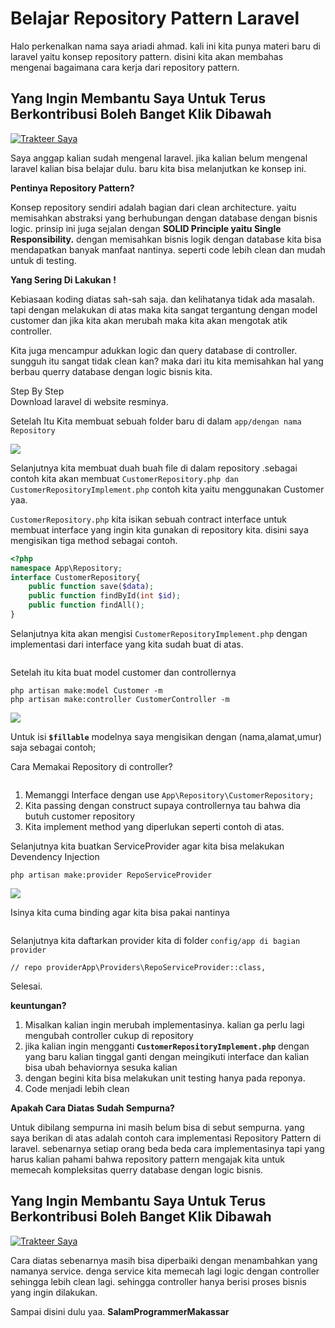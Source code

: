 # Belajar Repository Pattern Laravel

Halo perkenalkan nama saya ariadi ahmad. kali ini kita punya materi baru di laravel yaitu konsep repository pattern. disini kita akan membahas mengenai bagaimana cara kerja dari repository pattern.

## Yang Ingin Membantu Saya Untuk Terus Berkontribusi Boleh Banget Klik Dibawah <a href="#b9de" id="b9de"></a>

[![Trakteer Saya](https://cdn.trakteer.id/images/embed/trbtn-red-5.png)](https://trakteer.id/ariadi-ahmad-28xqo/tip)

Saya anggap kalian sudah mengenal laravel. jika kalian belum mengenal laravel kalian bisa belajar dulu. baru kita bisa melanjutkan ke konsep ini.

**Pentinya Repository Pattern?**

Konsep repository sendiri adalah bagian dari clean architecture. yaitu memisahkan abstraksi yang berhubungan dengan database dengan bisnis logic. prinsip ini juga sejalan dengan **SOLID Principle yaitu Single Responsibility.** dengan memisahkan bisnis logik dengan database kita bisa mendapatkan banyak manfaat nantinya. seperti code lebih clean dan mudah untuk di testing.

**Yang Sering Di Lakukan !**

Kebiasaan koding diatas sah-sah saja. dan kelihatanya tidak ada masalah. tapi dengan melakukan di atas maka kita sangat tergantung dengan model customer dan jika kita akan merubah maka kita akan mengotak atik controller.

Kita juga mencampur adukkan logic dan query database di controller. sungguh itu sangat tidak clean kan? maka dari itu kita memisahkan hal yang berbau querry database dengan logic bisnis kita.

Step By Step\
Download laravel di website resminya.

Setelah Itu Kita membuat sebuah folder baru di dalam `app/dengan nama Repository`

![](<../.gitbook/assets/image (81).png>)

Selanjutnya kita membuat duah buah file di dalam repository .sebagai contoh kita akan membuat `CustomerRepository.php dan CustomerRepositoryImplement.php` contoh kita yaitu menggunakan Customer yaa.

`CustomerRepository.php` kita isikan sebuah contract interface untuk membuat interface yang ingin kita gunakan di repository kita. disini saya mengisikan tiga method sebagai contoh.

```php
<?php
namespace App\Repository;
interface CustomerRepository{ 
    public function save($data); 
    public function findById(int $id); 
    public function findAll();
}
```

Selanjutnya kita akan mengisi `CustomerRepositoryImplement.php` dengan implementasi dari interface yang kita sudah buat di atas.

<figure><img src="../.gitbook/assets/image (72).png" alt=""><figcaption></figcaption></figure>

Setelah itu kita buat model customer dan controllernya

```
php artisan make:model Customer -m
php artisan make:controller CustomerController -m
```

![](<../.gitbook/assets/image (57).png>)

Untuk isi **`$fillable`** modelnya saya mengisikan dengan (nama,alamat,umur) saja sebagai contoh;

Cara Memakai Repository di controller?

<figure><img src="../.gitbook/assets/image (33).png" alt=""><figcaption></figcaption></figure>

1. Memanggi Interface dengan use `App\Repository\CustomerRepository;`
2. Kita passing dengan construct supaya controllernya tau bahwa dia butuh customer repository
3. Kita implement method yang diperlukan seperti contoh di atas.

Selanjutnya kita buatkan ServiceProvider agar kita bisa melakukan Devendency Injection

```
php artisan make:provider RepoServiceProvider
```

![](<../.gitbook/assets/image (74).png>)

Isinya kita cuma binding agar kita bisa pakai nantinya

<figure><img src="../.gitbook/assets/image (37).png" alt=""><figcaption></figcaption></figure>

Selanjutnya kita daftarkan provider kita di folder `config/app di bagian provider`

```
// repo providerApp\Providers\RepoServiceProvider::class,
```

Selesai.

**keuntungan?**

1. Misalkan kalian ingin merubah implementasinya. kalian ga perlu lagi mengubah controller cukup di repository
2. jika kalian ingin mengganti **`CustomerRepositoryImplement.php`** dengan yang baru kalian tinggal ganti dengan meingikuti interface dan kalian bisa ubah behaviornya sesuka kalian
3. dengan begini kita bisa melakukan unit testing hanya pada reponya.
4. Code menjadi lebih clean

**Apakah Cara Diatas Sudah Sempurna?**

Untuk dibilang sempurna ini masih belum bisa di sebut sempurna. yang saya berikan di atas adalah contoh cara implementasi Repository Pattern di laravel. sebenarnya setiap orang beda beda cara implementasinya tapi yang harus kalian pahami bahwa repository pattern mengajak kita untuk memecah kompleksitas querry database dengan logic bisnis.

## Yang Ingin Membantu Saya Untuk Terus Berkontribusi Boleh Banget Klik Dibawah <a href="#b9de" id="b9de"></a>

[![Trakteer Saya](https://cdn.trakteer.id/images/embed/trbtn-red-5.png)](https://trakteer.id/ariadi-ahmad-28xqo/tip)

Cara diatas sebenarnya masih bisa diperbaiki dengan menambahkan yang namanya service. denga service kita memecah lagi logic dengan controller sehingga lebih clean lagi. sehingga controller hanya berisi proses bisnis yang ingin dilakukan.

Sampai disini dulu yaa. **SalamProgrammerMakassar**
